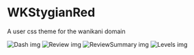 # WKStygianRed
A user css theme for the wanikani domain

![Dash img](https://github.com/Sepitus-exe/WKStygianRed/blob/main/Dash.png)
![Review img](https://github.com/Sepitus-exe/WKStygianRed/blob/main/Review.png)
![ReviewSummary img](https://github.com/Sepitus-exe/WKStygianRed/blob/main/ReviewSummary.png)
![Levels img](https://github.com/Sepitus-exe/WKStygianRed/blob/main/Levels.png)
